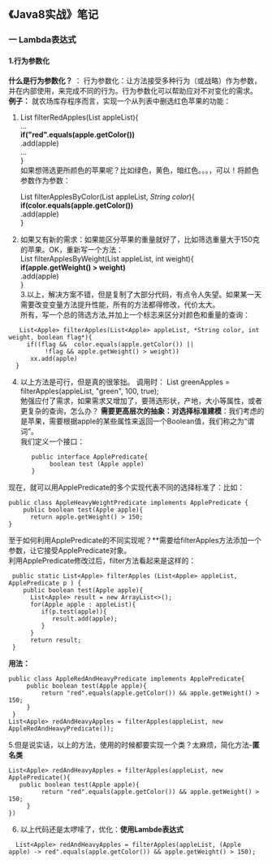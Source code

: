 ## 《Java8实战》笔记
### 一 Lambda表达式
####  1.行为参数化
**什么是行为参数化？** ： 行为参数化：让方法接受多种行为（或战略）作为参数，并在内部使用，来完成不同的行为。行为参数化可以帮助应对不对变化的需求。
**例子：** 就农场库存程序而言，实现一个从列表中删选红色苹果的功能：

1. List<Apple> filterRedApples(List<Apple> appleList){  
   ...  
   **if("red".equals(apple.getColor())**  
        .add(apple)  
       ...  
   }  
如果想筛选更所颜色的苹果呢？比如绿色，黄色，暗红色。。。，可以！将颜色参数作为参数： 
  
    List<Apple> filterApplesByColor(List<Apple> appleList, *String color*){  
     **if(color.equals(apple.getColor())**  
      .add(apple)  
  }  
2. 如果又有新的需求：如果能区分苹果的重量就好了，比如筛选重量大于150克的苹果。OK，重新写一个方法：  
   List<Apple> filterApplesByWeight(List<Apple> appleList, int weight){  
     **if(apple.getWeight() > weight)**  
      .add(apple)  
  }    
3.以上，解决方案不错，但是复制了大部分代码，有点令人失望。如果某一天需要改变变量方法提升性能，所有的方法都得修改，代价太大。  
  所有，写一个总的筛选方法,并加上一个标志来区分对颜色和重量的查询：
```
   List<Apple> filterApples(List<Apple> appleList, *String color, int weight, boolean flag*){  
     if((flag &&  color.equals(apple.getColor()) ||  
          !flag && apple.getWeight() > weight))
      xx.add(apple)  
  }  
```
	
4. 以上方法是可行，但是真的很笨拙。  调用时：  List<Apple> greenApples = filterApples(appleList, "green", 100, true);  
  勉强应付了需求，如果需求又增加了，要筛选形状，产地，大小等属性，或者更复杂的查询，怎么办？
  **需要更高层次的抽象：对选择标准建模**：我们考虑的是苹果，需要根据apple的某些属性来返回一个Boolean值，我们称之为“谓词”。  
  我们定义一个接口：
   ```
      public interface ApplePredicate{
           boolean test (Apple apple)
      }  
   ```
 现在，就可以用ApplePredicate的多个实现代表不同的选择标准了：比如：  
   ```
   public class AppleHeavyWeightPredicate implements ApplePredicate {  
       public boolean test(Apple apple){  
         return apple.getWeight() > 150;  
   }
   ```
   至于如何利用ApplePredicate的不同实现呢？**需要给filterApples方法添加一个参数，让它接受ApplePredicate对象。  
   利用ApplePredicate修改过后，filter方法看起来是这样的：  
   ```
    public static List<Apple> filterApples (List<Apple> appleList, ApplePredicate p ) {  
       public boolean test(Apple apple){  
         List<Apple> result = new ArrayList<>();
         for(Apple apple : appleList){
            if(p.test(apple)){
               result.add(apple);
            }
         }
         return result;  
    }  
   ```
   **用法：**  
   ```
   public class AppleRedAndHeavyPredicate implements ApplePredicate{
		public boolean test(Apple apple){
			return "red".equals(apple.getColor()) && apple.getWeight() > 150;
		}
	}
   List<Apple> redAndHeavyApples = filterApples(appleList, new AppleRedAndHeavyPredicate());
   ```
 5.但是说实话，以上的方法，使用的时候都要实现一个类？太麻烦，简化方法-**匿名类**  
   ```
   List<Apple> redAndHeavyApples = filterApples(appleList, new ApplePredicate(){
      public boolean test(Apple apple){
			return "red".equals(apple.getColor()) && apple.getWeight() > 150;
		}
   })  
   ```
 6. 以上代码还是太啰嗦了，优化：**使用Lambde表达式**  
  ```
    List<Apple> redAndHeavyApples = filterApples(appleList, (Apple apple) -> red".equals(apple.getColor()) && apple.getWeight() > 150);
 ```
   
   
   
   
   
   
   
   
  
      
      
  
 
  
  
